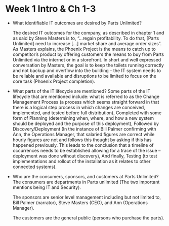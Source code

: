 # Week 1    Intro & Ch 1-3

* What identifiable IT outcomes are desired by Parts Unlimited?

    The desired IT outcomes for the company, as described in chapter 1 and as said by Steve Masters is to, “…regain profitability. To do that, [Parts Unlimited] need to increase […] market share and average order sizes”. As Masters explains, the Phoenix Project is the means to catch up to competitor’s product by offering customers the means to buy from Parts Unlimited via the internet or in a storefront. In short and well expressed conversation by Masters, the goal is to keep the toilets running correctly and not backup and overflow into the building – the IT system needs to be reliable and available and disruptions to be limited to focus on the core task (Phoenix Project completion). 


* What parts of the IT lifecycle are mentioned? 
Some parts of the IT lifecycle that are mentioned include: what is referred to as the Change Management Process (a process which seems straight forward in that there is a logical step process in which changes are conceived, implemented, and tested before full distribution), Completed with some form of Planning (determining when, where, and how a new system should be deployed and the purpose of this deployment), Followed by Discovery/Deployment (In the instance of Bill Palmer confirming with Ann, the Operations Manager, that salaried figures are correct while hourly figures are not and follows this thought by asking if this has happened previously. This leads to the conclusion that a timeline of occurrences needs to be established allowing for a trace of the issue – deployment was done without discovery), And finally, Testing (to test implementations and rollout of the installation as it relates to other connected systems). 


* Who are the consumers, sponsors, and customers at Parts Unlimited? 
  The consumers are departments in Parts unlimited (The two important mentions being IT and Security).

  The sponsors are senior level management including but not limited to, Bill Palmer (narrator), Steve Masters (CEO), and Ann (Operations Manager). 

  The customers are the general public (persons who purchase the parts). 
